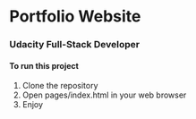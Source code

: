 # Portfolio Website

### Udacity Full-Stack Developer

#### To run this project

1. Clone the repository
2. Open pages/index.html in your web browser
3. Enjoy